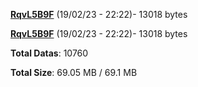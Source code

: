 [**RqvL5B9F**](/data/RqvL5B9F.txt) (19/02/23 - 22:22)- 13018 bytes

[**RqvL5B9F**](/data/RqvL5B9F.txt) (19/02/23 - 22:22)- 13018 bytes

**Total Datas**: 10760

**Total Size**: 69.05 MB / 69.1 MB
